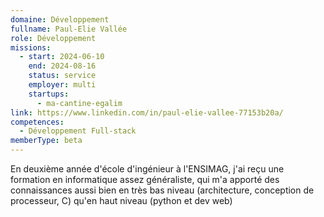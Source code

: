 ```yaml
---
domaine: Développement
fullname: Paul-Elie Vallée
role: Développement
missions:
  - start: 2024-06-10
    end: 2024-08-16
    status: service
    employer: multi
    startups:
      - ma-cantine-egalim
link: https://www.linkedin.com/in/paul-elie-vallee-77153b20a/
competences:
  - Développement Full-stack
memberType: beta
---
```

En deuxième année d'école d'ingénieur à l'ENSIMAG, j'ai reçu une formation en informatique assez généraliste, qui m'a apporté des connaissances aussi bien en très bas niveau (architecture, conception de processeur, C) qu'en haut niveau (python et dev web)